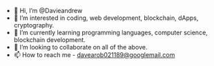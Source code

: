- 👋 Hi, I’m @Davieandrew
- 👀 I’m interested in coding, web development, blockchain, dApps, cryptography.
- 🌱 I’m currently learning programming languages, computer science, blockchain development.
- 💞️ I’m looking to collaborate on all of the above.
- 📫 How to reach me - davearob021189@googlemail.com

<!---
Davieandrew/Davieandrew is a ✨ special ✨ repository because its `README.md` (this file) appears on your GitHub profile.
You can click the Preview link to take a look at your changes.
--->
